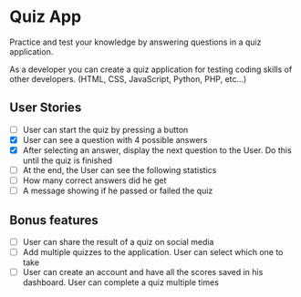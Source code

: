 # Quiz App

Practice and test your knowledge by answering questions in a quiz application.

As a developer you can create a quiz application for testing coding skills of other developers. (HTML, CSS, JavaScript, Python, PHP, etc…)

## User Stories

- [ ] User can start the quiz by pressing a button
- [x] User can see a question with 4 possible answers
- [x] After selecting an answer, display the next question to the User. Do this until the quiz is finished
- [ ] At the end, the User can see the following statistics
- [ ] How many correct answers did he get
- [ ] A message showing if he passed or failed the quiz

## Bonus features

- [ ] User can share the result of a quiz on social media
- [ ] Add multiple quizzes to the application. User can select which one to take
- [ ] User can create an account and have all the scores saved in his dashboard. User can complete a quiz multiple times
